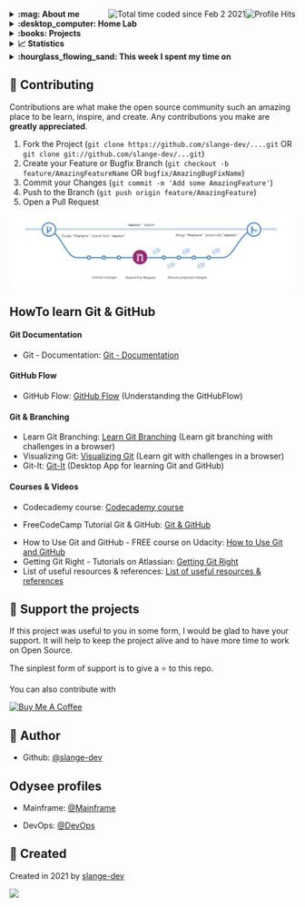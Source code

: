 <img align="right" alt="Profile Hits" src="https://komarev.com/ghpvc/?username=slange-dev&style=flat-square"> <a href="https://wakatime.com/@b9ca06e8-3961-4e7b-89c7-a5697a293916"><img align="right" src="https://wakatime.com/badge/user/b9ca06e8-3961-4e7b-89c7-a5697a293916.svg" alt="Total time coded since Feb 2 2021" /></a>

<details>
  <summary><b> :mag: About me </b></summary>
I work as a Windows and Linux administrator.  </br>
I worked as a Teamleader and Output manager in the section "Mainframe & Output management" for a big insurance company in germany. </br>
I like z/OS Mainframes and old Mainframe systems. </br>
I like to write code in different languages. </br>
</br>
</details>

<details>
  <summary><b> :desktop_computer: Home Lab</b></summary>
I living in the HQ datacenter at server room 127.0.0.1...</br>
and operate various server, services and technologys from here.</br>
</br>
- 1x OpnSense as Firewall/Router (Vlan routing, DHCP relay, Suricata, Firewall) </br>
- 2x Samba PDC/BDC server (PDC/BDC, LDAPS, primary ROOT DNS, DHCP, Print, File) </br>
- 2x PiHole HA server as secondary DNS server </br>
- 1x Squid server as proxy server </br>
- 1x Radius server </br>
- 1x PXE server for automatic OS installations </br>
- 1x NextCloud server </br>
- 1x W-Lan AP(Freifunk) </br>
- 2x Mainframe systems emulated with hercules (OS/VS2 MVS 3.8j Tur(n)key Level 4/5 and z/OS v2.1) </br>
</details>

<details>
  <summary><b> :books: Projects </b></summary>

### Linux projects
  - Automate and hardening Rocky Linux OS v8/9 installations with CIS/CCE rules </br>

### MVS-TK4 Mainframe projects
##### Cobol
  - Making a simple Bank System (Login, Menue, Transfer, Deposit, Withdraw, Show balance, Transaction history, User management) </br>
    with ATM functions in Cobol (No CICS/KICKS) and VSAM files (No DB2) </br>

#### Planned
##### Kicks
  - Create a login in Cobol with KICKS and VSAM files </br>
  - Create a menue/navigation page in Cobol with KICKS and VSAM files </br>
  ##### Full configured MVS-TK4
  - Create a full configured MVS-TK-4 with Kicks (http://www.kicksfortso.com/) </br>
  - Create a full configured MVS-TK-4 with Dodgecics (https://github.com/mainframed/DOGECICS) </br>
### z/OS Mainframe projects
#### Planned
  ##### Trading Bot
  - Making a trading Bot system </br>
</details>

<details>
  <summary><b> 📈 Statistics </b></summary>

[![GitHub stats](https://github-readme-stats.vercel.app/api?username=slange-dev&count_private=true&show_icons=true&theme=dark)](https://github.com/anuraghazra/github-readme-stats)

[![Top languages stats](https://github-readme-stats.vercel.app/api/top-langs/?username=slange-dev&langs_count=20&layout=pie&theme=dark)](https://github.com/anuraghazra/github-readme-stats)

[![Wakatime stats](https://github-readme-stats.vercel.app/api/wakatime?username=slange_dev&langs_count=20&layout=compact&theme=dark)](https://github.com/anuraghazra/github-readme-stats)
</details>

<details>
  <summary><b> :hourglass_flowing_sand: This week I spent my time on </b></summary>
</details>

## :handshake: Contributing

Contributions are what make the open source community such an amazing place to be learn, inspire, and create. Any contributions you make are **greatly appreciated**.

1. Fork the Project (`git clone https://github.com/slange-dev/....git` OR `git clone git://github.com/slange-dev/...git`)
2. Create your Feature or Bugfix Branch (`git checkout -b feature/AmazingFeatureName` OR `bugfix/AmazingBugFixName`)
3. Commit your Changes (`git commit -m 'Add some AmazingFeature'`)
4. Push to the Branch (`git push origin feature/AmazingFeature`)
5. Open a Pull Request

![image](https://github.com/slange-dev/slange-dev/blob/master/github_flow.png?raw=true)

## HowTo learn Git & GitHub

#### Git Documentation
* Git - Documentation: [Git - Documentation](https://git-scm.com/doc)

#### GitHub Flow
* GitHub Flow: [GitHub Flow](https://guides.github.com/introduction/flow/) (Understanding the GitHubFlow)

#### Git & Branching
* Learn Git Branching: [Learn Git Branching](https://learngitbranching.js.org/) (Learn git branching with challenges in a browser)
* Visualizing Git: [Visualizing Git](https://git-school.github.io/visualizing-git/) (Learn git with challenges in a browser)
* Git-It: [Git-It](https://github.com/jlord/git-it-electron) (Desktop App for learning Git and GitHub)

#### Courses & Videos
* Codecademy course: [Codecademy course](https://www.codecademy.com/learn/learn-git)
- FreeCodeCamp Tutorial Git & GitHub: [Git & GitHub](https://www.youtube.com/watch?v=vR-y_2zWrIE&list=PLWKjhJtqVAbkFiqHnNaxpOPhh9tSWMXIF)
* How to Use Git and GitHub - FREE course on Udacity: [How to Use Git and GitHub](https://www.udacity.com/course/how-to-use-git-and-github--ud775#)
* Getting Git Right - Tutorials on Atlassian: [Getting Git Right](https://www.atlassian.com/git)
* List of useful resources & references: [List of useful resources & references](https://gist.github.com/eashish93/3eca6a90fef1ea6e586b7ec211ff72a5)

## :yellow_heart: Support the projects

If this project was useful to you in some form, I would be glad to have your support.  It will help to keep the project alive and to have more time to work on Open Source.

The sinplest form of support is to give a :star: to this repo.

You can also contribute with 

<a href="https://www.buymeacoffee.com/slange.dev" target="_blank">
  <img src="https://www.buymeacoffee.com/assets/img/custom_images/orange_img.png" alt="Buy Me A Coffee" style="height: auto !important;width: auto !important;" >
</a>

## :bust_in_silhouette: Author

* Github: [@slange-dev](https://github.com/slange-dev)

## Odysee profiles

* Mainframe: [@Mainframe](https://odysee.com/@Mainframe:3)

* DevOps: [@DevOps](https://odysee.com/@DevOps:0)

## :rocket: Created

Created in 2021 by [slange-dev](https://github.com/slange-dev)

<!--
**slange-dev/slange-dev** is a ✨ _special_ ✨ repository because its `README.md` (this file) appears on your GitHub profile.
-->

![](https://hit.yhype.me/github/profile?user_id=74963785)
